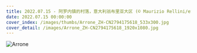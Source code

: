 ```yaml
---
title: 2022.07.15 - 阿罗内镇的村落，意大利翁布里亚大区 (© Maurizio Rellini/eStock Photo)
date: 2022.07.15 00:00:00
cover_index: /images/thumbs/Arrone_ZH-CN2794175618_533x300.jpg
cover_detail: /images/Arrone_ZH-CN2794175618_1920x1080.jpg
---
```


![Arrone](/images/Arrone_ZH-CN2794175618_1920x1080.jpg)
